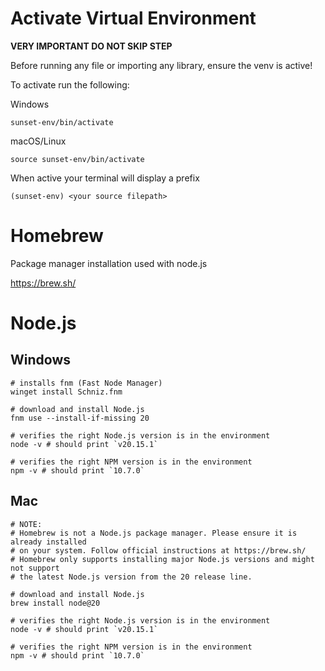 # Activate Virtual Environment 
**VERY IMPORTANT DO NOT SKIP STEP**

Before running any file or importing any library, ensure the venv is active!

To activate run the following:

Windows

`sunset-env/bin/activate`

macOS/Linux

`source sunset-env/bin/activate`

When active your terminal will display a prefix

`(sunset-env) <your source filepath>`

# Homebrew

Package manager installation used with node.js 

https://brew.sh/


# Node.js

## Windows

```
# installs fnm (Fast Node Manager)
winget install Schniz.fnm

# download and install Node.js
fnm use --install-if-missing 20

# verifies the right Node.js version is in the environment
node -v # should print `v20.15.1`

# verifies the right NPM version is in the environment
npm -v # should print `10.7.0`
```

## Mac 
```
# NOTE:
# Homebrew is not a Node.js package manager. Please ensure it is already installed
# on your system. Follow official instructions at https://brew.sh/
# Homebrew only supports installing major Node.js versions and might not support
# the latest Node.js version from the 20 release line.

# download and install Node.js
brew install node@20

# verifies the right Node.js version is in the environment
node -v # should print `v20.15.1`

# verifies the right NPM version is in the environment
npm -v # should print `10.7.0`
```

